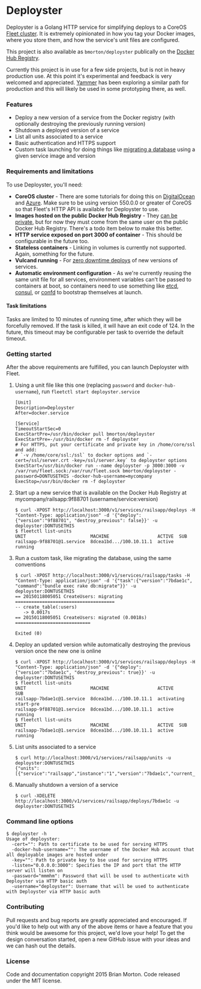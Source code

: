 # Deployster

Deployster is a Golang HTTP service for simplifying deploys to a CoreOS [Fleet cluster][fleet-cluster].  It is extremely opinionated in how you tag your Docker images, where you store them, and how the service's unit files are configured.

This project is also available as `bmorton/deployster` publically on the [Docker Hub Registry][deployster-docker-hub].

Currently this project is in use for a few side projects, but is not in heavy production use.  At this point it's experimental and feedback is very welcomed and appreciated.  [Yammer][yammer] has been exploring a similar path for production and this will likely be used in some prototyping there, as well.


### Features
* Deploy a new version of a service from the Docker registry (with optionally destroying the previously running version)
* Shutdown a deployed version of a service
* List all units associated to a service
* Basic authentication and HTTPS support
* Custom task launching for doing things like [migrating a database][running-rails-migrations] using a given service image and version


### Requirements and limitations

To use Deployster, you'll need:

* **CoreOS cluster** - There are some tutorials for doing this on [DigitalOcean][digitalocean] and [Azure][azure].  Make sure to be using version 550.0.0 or greater of CoreOS so that Fleet's HTTP API is available for Deployster to use.
* **Images hosted on the public Docker Hub Registry** - They [can be private][registry-authentication], but for now they must come from the same user on the public Docker Hub Registry.  There's a todo item below to make this better.
* **HTTP service exposed on port 3000 of container** - This should be configurable in the future too.
* **Stateless containers** - Linking in volumes is currently not supported.  Again, something for the future.
* **Vulcand running** - For [zero downtime deploys][zero-downtime] of new versions of services.
* **Automatic environment configuration** - As we're currently reusing the same unit file for all services, environment variables can't be passed to containers at boot, so containers need to use something like [etcd], [consul], or [confd][confd] to bootstrap themselves at launch.


#### Task limitations

Tasks are limited to 10 minutes of running time, after which they will be forcefully removed.  If the task is killed, it will have an exit code of 124.  In the future, this timeout may be configurable per task to override the default timeout.


### Getting started

After the above requirements are fulfilled, you can launch Deployster with Fleet.

1. Using a unit file like this one (replacing `password` and `docker-hub-username`), run `fleetctl start deployster.service`

    ```
    [Unit]
    Description=Deployster
    After=docker.service

    [Service]
    TimeoutStartSec=0
    ExecStartPre=/usr/bin/docker pull bmorton/deployster
    ExecStartPre=-/usr/bin/docker rm -f deployster
    # For HTTPS, put your certificate and private key in /home/core/ssl and add:
    # `-v /home/core/ssl:/ssl` to docker options and `-cert=/ssl/server.crt -key=/ssl/server.key` to deployster options
    ExecStart=/usr/bin/docker run --name deployster -p 3000:3000 -v /var/run/fleet.sock:/var/run/fleet.sock bmorton/deployster -password=DONTUSETHIS -docker-hub-username=mycompany
    ExecStop=/usr/bin/docker rm -f deployster
    ```

2. Start up a new service that is available on the Docker Hub Registry at mycompany/railsapp:9f88701 (username/service:version)

    ```ShellSession
    $ curl -XPOST http://localhost:3000/v1/services/railsapp/deploys -H "Content-Type: application/json" -d '{"deploy":{"version":"9f88701", "destroy_previous": false}}' -u deployster:DONTUSETHIS
    $ fleetctl list-units
    UNIT                        MACHINE                  ACTIVE  SUB
    railsapp-9f88701@1.service  8dcea1bd.../100.10.11.1  active  running
    ```

3. Run a custom task, like migrating the database, using the same conventions

    ```ShellSession
    $ curl -XPOST http://localhost:3000/v1/services/railsapp/tasks -H "Content-Type: application/json" -d '{"task":{"version":"7bdae1c", "command":"bundle exec rake db:migrate"}}' -u deployster:DONTUSETHIS
    == 20150118005051 CreateUsers: migrating =====================================
    -- create_table(:users)
       -> 0.0017s
    == 20150118005051 CreateUsers: migrated (0.0018s) ============================

    Exited (0)
    ```

4. Deploy an updated version while automatically destroying the previous version once the new one is online

    ```ShellSession
    $ curl -XPOST http://localhost:3000/v1/services/railsapp/deploys -H "Content-Type: application/json" -d '{"deploy":{"version":"7bdae1c", "destroy_previous": true}}' -u deployster:DONTUSETHIS
    $ fleetctl list-units
    UNIT                        MACHINE                  ACTIVE      SUB
    railsapp-7bdae1c@1.service  8dcea1bd.../100.10.11.1  activating  start-pre
    railsapp-9f88701@1.service  8dcea1bd.../100.10.11.1  active      running
    $ fleetctl list-units
    UNIT                        MACHINE                  ACTIVE  SUB
    railsapp-7bdae1c@1.service  8dcea1bd.../100.10.11.1  active  running
    ```

5. List units associated to a service

    ```ShellSession
    $ curl http://localhost:3000/v1/services/railsapp/units -u deployster:DONTUSETHIS
    {"units":[{"service":"railsapp","instance":"1","version":"7bdae1c","current_state":"launched","desired_state":"launched","machine_id":"8dcea1bd8c304e1bbe2c25dce526109c"}]}
    ```

6. Manually shutdown a version of a service

    ```ShellSession
    $ curl -XDELETE http://localhost:3000/v1/services/railsapp/deploys/7bdae1c -u deployster:DONTUSETHIS
    ```


### Command line options

```ShellSession
$ deployster -h
Usage of deployster:
  -cert="": Path to certificate to be used for serving HTTPS
  -docker-hub-username="": The username of the Docker Hub account that all deployable images are hosted under
  -key="": Path to private key to bse used for serving HTTPS
  -listen="0.0.0.0:3000": Specifies the IP and port that the HTTP server will listen on
  -password="mmmhm": Password that will be used to authenticate with Deployster via HTTP basic auth
  -username="deployster": Username that will be used to authenticate with Deployster via HTTP basic auth
```


### Contributing

Pull requests and bug reports are greatly appreciated and encouraged.  If you'd like to help out with any of the above items or have a feature that you think would be awesome for this project, we'd love your help!  To get the design conversation started, open a new GitHub issue with your ideas and we can hash out the details.


### License

Code and documentation copyright 2015 Brian Morton. Code released under the MIT license.

[fleet-cluster]: https://coreos.com/using-coreos/clustering/
[deployster-docker-hub]: https://registry.hub.docker.com/u/bmorton/deployster/
[yammer]: https://www.yammer.com
[running-rails-migrations]: http://guides.rubyonrails.org/active_record_migrations.html#running-migrations
[digitalocean]: https://www.digitalocean.com/community/tutorials/how-to-set-up-a-coreos-cluster-on-digitalocean
[azure]: https://coreos.com/docs/running-coreos/cloud-providers/azure
[registry-authentication]: https://coreos.com/docs/launching-containers/building/registry-authentication/
[zero-downtime]: https://coreos.com/blog/zero-downtime-frontend-deploys-vulcand/
[etcd]: https://github.com/coreos/etcd
[consul]: https://www.consul.io
[confd]: https://github.com/kelseyhightower/confd
